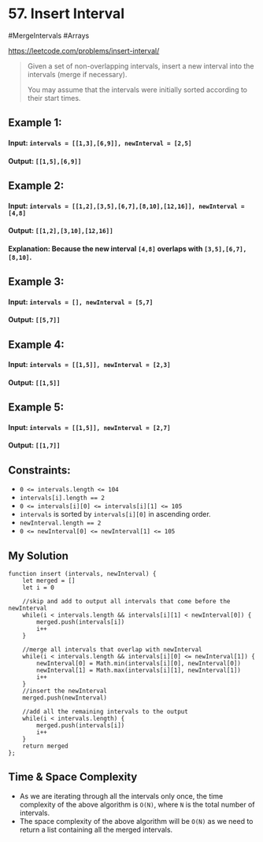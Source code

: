 # 57. Insert Interval
#MergeIntervals #Arrays

https://leetcode.com/problems/insert-interval/

> Given a set of non-overlapping intervals, insert a new interval into the intervals (merge if necessary).
>
>You may assume that the intervals were initially sorted according to their start times.

## Example 1:

#### Input: `intervals = [[1,3],[6,9]], newInterval = [2,5]`
#### Output: `[[1,5],[6,9]]`
## Example 2:
#### Input: `intervals = [[1,2],[3,5],[6,7],[8,10],[12,16]], newInterval = [4,8]`
#### Output: `[[1,2],[3,10],[12,16]]`
#### Explanation: Because the new interval `[4,8]` overlaps with `[3,5],[6,7],[8,10]`.
## Example 3:
#### Input: `intervals = [], newInterval = [5,7]`
#### Output: `[[5,7]]`
## Example 4:
#### Input: `intervals = [[1,5]], newInterval = [2,3]`
#### Output: `[[1,5]]`
## Example 5:
#### Input: `intervals = [[1,5]], newInterval = [2,7]`
#### Output: `[[1,7]]`

## Constraints:

- `0 <= intervals.length <= 104`
- `intervals[i].length == 2`
- `0 <= intervals[i][0] <= intervals[i][1] <= 105`
- `intervals` is sorted by `intervals[i][0]` in ascending order.
- `newInterval.length == 2`
- `0 <= newInterval[0] <= newInterval[1] <= 105`

## My Solution
````
function insert (intervals, newInterval) {
    let merged = []
    let i = 0
    
    //skip and add to output all intervals that come before the newInterval
    while(i < intervals.length && intervals[i][1] < newInterval[0]) {
        merged.push(intervals[i])
        i++
    }
    
    //merge all intervals that overlap with newInterval
    while(i < intervals.length && intervals[i][0] <= newInterval[1]) {
        newInterval[0] = Math.min(intervals[i][0], newInterval[0])
        newInterval[1] = Math.max(intervals[i][1], newInterval[1])
        i++
    }
    //insert the newInterval
    merged.push(newInterval)
    
    //add all the remaining intervals to the output
    while(i < intervals.length) {
        merged.push(intervals[i])
        i++
    }
    return merged
};
````

## Time & Space Complexity

- As we are iterating through all the intervals only once, the time complexity of the above algorithm is `O(N)`, where `N` is the total number of intervals.
- The space complexity of the above algorithm will be `O(N)` as we need to return a list containing all the merged intervals.
